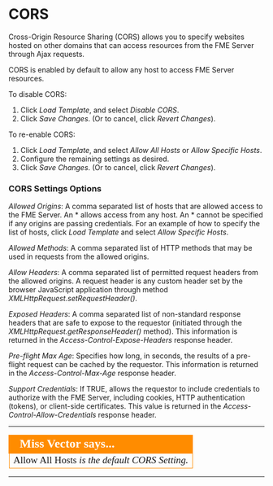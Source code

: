# CORS #

Cross-Origin Resource Sharing (CORS) allows you to specify websites hosted on other domains that can access resources from the FME Server through Ajax requests.

CORS is enabled by default to allow any host to access FME Server resources.
 
To disable CORS:

1. Click *Load Template*, and select *Disable CORS*.
2. Click *Save Changes*. (Or to cancel, click *Revert Changes*).

To re-enable CORS:

1. Click *Load Template*, and select *Allow All Hosts* or *Allow Specific Hosts*.
2. Configure the remaining settings as desired.
3. Click *Save Changes*. (Or to cancel, click *Revert Changes*).

### CORS Settings Options ###

*Allowed Origins*: A comma separated list of hosts that are allowed access to the FME Server. An \* allows access from any host. An \* cannot be specified if any origins are passing credentials. For an example of how to specify the list of hosts, click *Load Template* and select *Allow Specific Hosts*.

*Allowed Methods*: A comma separated list of HTTP methods that may be used in requests from the allowed origins.

*Allow Headers*: A comma separated list of permitted request headers from the allowed origins. A request header is any custom header set by the browser JavaScript application through method *XMLHttpRequest.setRequestHeader()*.

*Exposed Headers*: A comma separated list of non-standard response headers that are safe to expose to the requestor (initiated through the *XMLHttpRequest.getResponseHeader()* method). This information is returned in the *Access-Control-Expose-Headers* response header.

*Pre-flight Max Age*: Specifies how long, in seconds, the results of a pre-flight request can be cached by the requestor. This information is returned in the *Access-Control-Max-Age* response header.

*Support Credentials*: If TRUE, allows the requestor to include credentials to authorize with the FME Server, including cookies, HTTP authentication (tokens), or client-side certificates. This value is returned in the *Access-Control-Allow-Credentials* response header.

---

<!--miss vector Section--> 

<table style="border-spacing: 0px">
<tr>
<td style="vertical-align:middle;background-color:darkorange;border: 2px solid darkorange">
<i class="fa fa-info-circle fa-lg fa-pull-left fa-fw" style="color:white;padding-right: 12px;vertical-align:text-top"></i>
<span style="color:white;font-size:x-large;font-weight: bold;font-family:serif">Miss Vector says...</span>
</td>
</tr>

<tr>
<td style="border: 1px solid darkorange">
<span style="font-family:serif; font-style:bold; font-size:larger">
Allow All Hosts 
<span style="font-family:serif; font-style:italic;">is the default CORS Setting.
</span>
</td>
</tr>
</table>

---